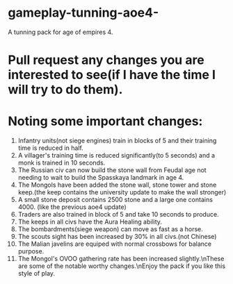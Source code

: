 # gameplay-tunning-aoe4-
A tunning pack for age of empires 4.

# Pull request any changes you are interested to see(if I have the time I will try to do them).

# Noting some important changes:
1. Infantry units(not siege engines) train in blocks of 5 and their training time is reduced in half.
2. A villager's training time is reduced significantly(to 5 seconds) and a monk is trained in 10 seconds.
3. The Russian civ can now build the stone wall from Feudal age not needing to wait to build the Spasskaya landmark in age 4.
4. The Mongols have been added the stone wall, stone tower and stone keep.(the keep contains the university update to make the wall stronger)
5. A small stone deposit contains 2500 stone and a large one contains 4000. (like the previous aoe4 update)
6. Traders are also trained in block of 5 and take 10 seconds to produce.
7. The keeps in all civs have the Aura Healing ability.
8. The bombardments(siege weapon) can move as fast as a horse.
9. The scouts sight has been increased by 30% in all civs.(not Chinese)
10. The Malian javelins are equiped with normal crossbows for balance purpose.
11. The Mongol's OVOO gathering rate has been increased slightly.\nThese are some of the notable worthy changes.\nEnjoy the pack if you like this style of play.

